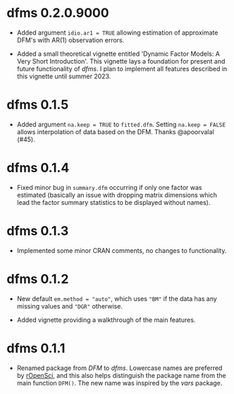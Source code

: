 # dfms 0.2.0.9000

* Added argument `idio.ar1 = TRUE` allowing estimation of approximate DFM's with AR(1) observation errors. 

* Added a small theoretical vignette entitled 'Dynamic Factor Models: A Very Short Introduction'. This vignette lays a foundation for present and future functionality of *dfms*. I plan to implement all features described in this vignette until summer 2023. 

# dfms 0.1.5

* Added argument `na.keep = TRUE` to `fitted.dfm`. Setting `na.keep = FALSE` allows interpolation of data based on the DFM. Thanks @apoorvalal (#45).

# dfms 0.1.4

* Fixed minor bug in `summary.dfm` occurring if only one factor was estimated (basically an issue with dropping matrix dimensions which lead the factor summary statistics to be displayed without names).

# dfms 0.1.3

* Implemented some minor CRAN comments, no changes to functionality. 

# dfms 0.1.2

* New default `em.method = "auto"`, which uses `"BM"` if the data has any missing values and `"DGR"` otherwise. 

* Added vignette providing a walkthrough of the main features. 

# dfms 0.1.1

* Renamed package from *DFM* to *dfms*. Lowercase names are preferred by [rOpenSci](<https://devguide.ropensci.org/building.html?q=package%20name#package-name-and-metadata>), and this also helps distinguish the package name from the main function `DFM()`. The new name was inspired by the *vars* package. 
